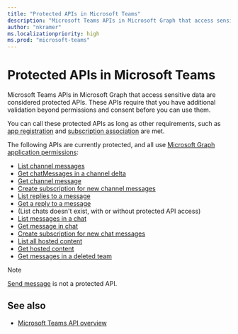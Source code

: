 ```yaml
---
title: "Protected APIs in Microsoft Teams"
description: "Microsoft Teams APIs in Microsoft Graph that access sensitive data are considered protected APIs and require additional validation before you can use them."
author: "nkramer"
ms.localizationpriority: high
ms.prod: "microsoft-teams"
---
```


# Protected APIs in Microsoft Teams

Microsoft Teams APIs in Microsoft Graph that access sensitive data are considered protected APIs. These APIs require that you have additional validation beyond permissions and consent before you can use them.

You can call these protected APIs as long as other requirements, such as [app registration](/azure/active-directory/develop/quickstart-register-app) and [subscription association](metered-api-setup.md) are met.

The following APIs are currently protected, and all use [Microsoft Graph application permissions](auth/auth-concepts.md#microsoft-graph-permissions):

* [List channel messages](/graph/api/channel-list-messages)
* [Get chatMessages in a channel delta](/graph/api/chatmessage-delta)
* [Get channel message](/graph/api/chatmessage-get)
* [Create subscription for new channel messages](/graph/api/subscription-post-subscriptions)
* [List replies to a message](/graph/api/chatmessage-list-replies)
* [Get a reply to a message](/graph/api/chatmessage-get)
* (List chats doesn't exist, with or without protected API access)
* [List messages in a chat](/graph/api/chat-list-messages)
* [Get message in chat](/graph/api/chatmessage-get)
* [Create subscription for new chat messages](/graph/api/subscription-post-subscriptions)
* [List all hosted content](/graph/api/chatmessage-list-hostedcontents)
* [Get hosted content](/graph/api/chatmessagehostedcontent-get)
* [Get messages in a deleted team](/graph/api/deletedteam-getallmessages)

> [!NOTE]
> [Send message](/graph/api/channel-post-messages) is not a protected API.

## See also

* [Microsoft Teams API overview](teams-concept-overview.md)
